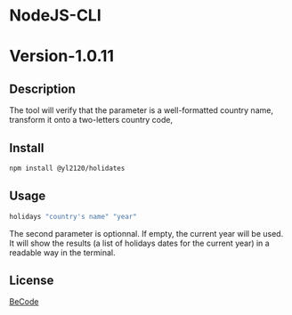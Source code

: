 # NodeJS-CLI
# Version-1.0.11

## Description
The tool will verify that the parameter is a well-formatted country name, transform it onto a two-letters country code,


## Install

```bash
npm install @yl2120/holidates
```

## Usage

```bash
holidays "country's name" "year"
```
The second parameter is optionnal. If empty, the current year will be used. It will show the results (a list of holidays dates for the current year) in a readable way in the terminal.

## License
[BeCode](https://becode.org/fr/)
